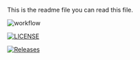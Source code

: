 This is the readme file
you can read this file.

![workflow](https://github.com/nonogram999/devops/actions/workflows/main.yml/badge.svg)

[![LICENSE](https://img.shields.io/github/license/nonogram999/devops.svg?style=flat-square)](https://github.com/nonogram999/devops/blob/master/LICENSE)

[![Releases](https://img.shields.io/github/release/nonogram999/devops/all.svg?style=flat-square)](https://github.com/nonogram/devops/releases)